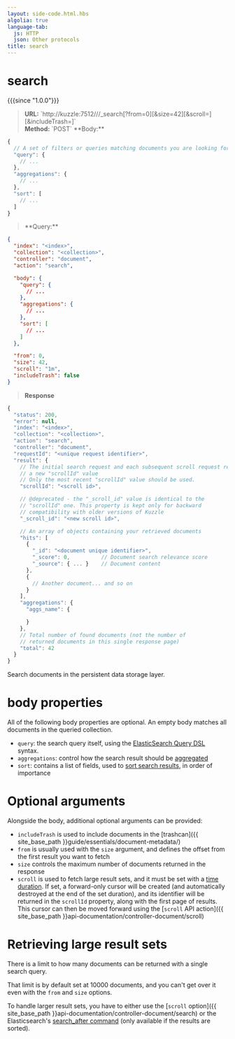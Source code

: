 ```yaml
---
layout: side-code.html.hbs
algolia: true
language-tab:
  js: HTTP
  json: Other protocols
title: search
---
```


# search

{{{since "1.0.0"}}}

<blockquote class="js">
<p>
<b>URL:</b> `http://kuzzle:7512/<index>/<collection>/_search[?from=0][&size=42][&scroll=<time to live>][&includeTrash=<boolean>]`  
</br><b>Method:</b> `POST`  
**Body:**
</p>
</blockquote>


```js
{
  // A set of filters or queries matching documents you are looking for.
  "query": {
    // ...
  },
  "aggregations": {
    // ...
  },
  "sort": [
    // ...
  ]
}
```


<blockquote class="json">
<p>
**Query:**
</p>
</blockquote>


```json
{
  "index": "<index>",
  "collection": "<collection>",
  "controller": "document",
  "action": "search",

  "body": {
    "query": {
      // ...
    },
    "aggregations": {
      // ...
    },
    "sort": [
      // ...
    ]
  },

  "from": 0,
  "size": 42,
  "scroll": "1m",
  "includeTrash": false
}
```

>**Response**

```javascript
{
  "status": 200,
  "error": null,
  "index": "<index>",
  "collection": "<collection>",
  "action": "search",
  "controller": "document",
  "requestId": "<unique request identifier>",
  "result": {
    // The initial search request and each subsequent scroll request returns 
    // a new "scrollId" value
    // Only the most recent "scrollId" value should be used.
    "scrollId": "<scroll id>",

    // @deprecated - the "_scroll_id" value is identical to the
    // "scrollId" one. This property is kept only for backward 
    // compatibility with older versions of Kuzzle
    "_scroll_id": "<new scroll id>",

    // An array of objects containing your retrieved documents
    "hits": [
      {
        "_id": "<document unique identifier>",
        "_score": 0,          // Document search relevance score
        "_source": { ... }    // Document content
      },
      {
        // Another document... and so on
      }
    ],
    "aggregations": {
      "aggs_name": {

      }
    },
    // Total number of found documents (not the number of 
    // returned documents in this single response page)
    "total": 42
  }
}
```

Search documents in the persistent data storage layer.

# body properties

All of the following body properties are optional. An empty body matches all documents in the queried collection.

* `query`: the search query itself, using the [ElasticSearch Query DSL](https://www.elastic.co/guide/en/elasticsearch/reference/5.6/query-dsl.html) syntax.
* `aggregations`: control how the search result should be [aggregated](https://www.elastic.co/guide/en/elasticsearch/reference/5.6/search-aggregations.html)
* `sort`: contains a list of fields, used to [sort search results](https://www.elastic.co/guide/en/elasticsearch/reference/5.6/search-request-sort.html), in order of importance

# Optional arguments

Alongside the body, additional optional arguments can be provided:

* `includeTrash` is used to include documents in the [trashcan]({{ site_base_path }}guide/essentials/document-metadata/)
* `from` is usually used with the `size` argument, and defines the offset from the first result you want to fetch
* `size` controls the maximum number of documents returned in the response
* `scroll` is used to fetch large result sets, and it must be set with a [time duration](https://www.elastic.co/guide/en/elasticsearch/reference/5.6/common-options.html#time-units). If set, a forward-only cursor will be created (and automatically destroyed at the end of the set duration), and its identifier will be returned in the `scrollId` property, along with the first page of results. This cursor can then be moved forward using the [`scroll` API action]({{ site_base_path }}api-documentation/controller-document/scroll)

# Retrieving large result sets

There is a limit to how many documents can be returned with a single search query. 

That limit is by default set at 10000 documents, and you can't get over it even with the `from` and `size` options.

To handle larger result sets, you have to either use the [`scroll` option]({{ site_base_path }}api-documentation/controller-document/search) or the Elasticsearch's [search_after command](https://www.elastic.co/guide/en/elasticsearch/reference/5.6/search-request-search-after.html) (only available if the results are sorted).
